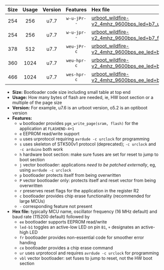|Size|Usage|Version|Features|Hex file|
|:-:|:-:|:-:|:-:|:--|
|254|256|u7.7|`w-u-jPr--`|[urboot_wildfire-v2_4mhz_9600bps_led+b7_ur_vbl.hex](https://raw.githubusercontent.com/stefanrueger/urboot.hex/main/boards/wildfire-v2/fcpu_4mhz/9600_bps/urboot_wildfire-v2_4mhz_9600bps_led+b7_ur_vbl.hex)|
|254|256|u7.7|`w-u-jpr--`|[urboot_wildfire-v2_4mhz_9600bps_led+b7_fr_ur_vbl.hex](https://raw.githubusercontent.com/stefanrueger/urboot.hex/main/boards/wildfire-v2/fcpu_4mhz/9600_bps/urboot_wildfire-v2_4mhz_9600bps_led+b7_fr_ur_vbl.hex)|
|378|512|u7.7|`weu-jPr-c`|[urboot_wildfire-v2_4mhz_9600bps_ee_led+b7_fr_ce_ur_vbl.hex](https://raw.githubusercontent.com/stefanrueger/urboot.hex/main/boards/wildfire-v2/fcpu_4mhz/9600_bps/urboot_wildfire-v2_4mhz_9600bps_ee_led+b7_fr_ce_ur_vbl.hex)|
|360|1024|u7.7|`weu-hpr-c`|[urboot_wildfire-v2_4mhz_9600bps_ee_led+b7_fr_ce_ur.hex](https://raw.githubusercontent.com/stefanrueger/urboot.hex/main/boards/wildfire-v2/fcpu_4mhz/9600_bps/urboot_wildfire-v2_4mhz_9600bps_ee_led+b7_fr_ce_ur.hex)|
|466|1024|u7.7|`wes-hpr-c`|[urboot_wildfire-v2_4mhz_9600bps_ee_led+b7_fr_ce.hex](https://raw.githubusercontent.com/stefanrueger/urboot.hex/main/boards/wildfire-v2/fcpu_4mhz/9600_bps/urboot_wildfire-v2_4mhz_9600bps_ee_led+b7_fr_ce.hex)|

- **Size:** Bootloader code size including small table at top end
- **Usage:** How many bytes of flash are needed, ie, HW boot section or a multiple of the page size
- **Version:** For example, u7.6 is an urboot version, o5.2 is an optiboot version
- **Features:**
  + `w` bootloader provides `pgm_write_page(sram, flash)` for the application at `FLASHEND-4+1`
  + `e` EEPROM read/write support
  + `u` uses urprotocol requiring `avrdude -c urclock` for programming
  + `s` uses skeleton of STK500v1 protocol (deprecated); `-c urclock` and `-c arduino` both work
  + `h` hardware boot section: make sure fuses are set for reset to jump to boot section
  + `j` vector bootloader: applications *need to be patched externally*, eg, using `avrdude -c urclock`
  + `p` bootloader protects itself from being overwritten
  + `P` vector bootloader only: protects itself and reset vector from being overwritten
  + `r` preserves reset flags for the application in the register R2
  + `c` bootloader provides chip erase functionality (recommended for large MCUs)
  + `-` corresponding feature not present
- **Hex file:** typically MCU name, oscillator frequency (16 MHz default) and baud rate (115200 default) followed by
  + `ee` bootloader supports EEPROM read/write
  + `led-b1` toggles an active-low LED on pin `B1`, `+` designates an active-high LED
  + `fr` bootloader provides non-essential code for smoother error handing
  + `ce` bootloader provides a chip erase command
  + `ur` uses urprotocol and requires `avrdude -c urclock` for programming
  + `vbl` vector bootloader: set fuses to jump to reset, not the HW boot section

